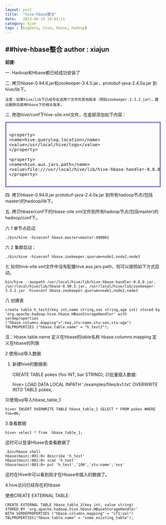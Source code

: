 ```yaml
---
layout: post
title:  "hive-hbase整合"
date:   2013-08-14 19:03:11
category: hive
tags : [bigData, hive, hbase, hadoop]
---
```

##hive-hbase整合
**author : xiajun**
-
**前提:**

一. Hadoop和Hbase都已经成功安装了

二. 拷贝hbase-0.94.6.jar和zookeeper-3.4.5.jar，protobuf-java-2.4.0a.jar 到hive/lib下。

    注意：如果hive/lib下已经存在这两个文件的其他版本（例如zookeeper-3.3.2.jar），建议删除后使用hbase下的相关版本。

三. 修改hive/conf下hive-site.xml文件，在底部添加如下内容：

<?prettify lang=xml linenums=true?>
<pre class="prettyprint linenums" id="quine" style="border:4px solid #88c">
<xmp>
 <property>
 <name>hive.querylog.location</name>
 <value>/usr/local/hive/logs</value>
 </property>
	
 <property>
 <name>hive.aux.jars.path</name>
 <value>file:///usr/local/hive/lib/hive-hbase-handler-0.8.0.jar,file:///usr/local/hive/lib/hbase-0.90.4.jar,file:///usr/local/hive/lib/zookeeper-3.3.2.jar</value>
 </property></xmp>
</pre>
四. 拷贝hbase-0.94.6.jar  protobuf-java-2.4.0a.jar 到所有hadoop节点(包括master)的hadoop/lib下。

五. 拷贝hbase/conf下的hbase-site.xml文件到所有hadoop节点(包括master)的hadoop/conf下。

六 1 单节点启动

	./bin/hive -hiveconf hbase.master=master:490001

六 2 集群启动：

	./bin/hive -hiveconf hbase.zookeeper.quorum=node1,node2,node3

七 如何hive-site.xml文件中没有配置hive.aux.jars.path，则可以按照如下方式启动。

	bin/hive --auxpath /usr/local/hive/lib/hive-hbase-handler-0.8.0.jar, /usr/local/hive/lib/hbase-0.90.5.jar, /usr/local/hive/lib/zookeeper-3.3.2.jar -hiveconf hbase.zookeeper.quorum=node1,node2,node3

八 创建表

	create table h_test2(key int,name string,sex string,age int) stored by
	'org.apache.hadoop.hive.hbase.HBaseStorageHandler' with serdeproperties 
	("hbase.columns.mapping"=":key,stu:name,stu:sex,stu:age") TBLPROPERTIES ("hbase.table.name" = "h_test2");

注：hbase.table.name 定义在hbase的table名称  hbase.columns.mapping 定义在hbase的列族

2.使用sql导入数据

1) 新建hive的数据表:

	CREATE TABLE pokes (foo INT, bar STRING);
2)批量插入数据:

	hive> LOAD DATA LOCAL INPATH './examples/files/kv1.txt' OVERWRITE INTO TABLE pokes;

3)使用sql导入hbase_table_1:

	hive> INSERT OVERWRITE TABLE hbase_table_1 SELECT * FROM pokes WHERE foo=86; 

3.查看数据

	hive> select * from  hbase_table_1;  

这时可以登录Hbase去查看数据了

	.bin/hbase shell
	hbase(main):001:0> describe 'h_test'  
	hbase(main):002:0> scan 'h_test'  
	hbase(main):003:0> put 'h_test','100','stu:name','xxx'

这时在Hive中可以看到刚才在Hbase中插入的数据了。

4.hive访问已经存在的hbase

使用CREATE EXTERNAL TABLE:

	CREATE EXTERNAL TABLE hbase_table_2(key int, value string)        
	STORED BY 'org.apache.hadoop.hive.hbase.HBaseStorageHandler'  
	WITH SERDEPROPERTIES ("hbase.columns.mapping" = "cf1:val")  
	TBLPROPERTIES("hbase.table.name" = "some_existing_table");  